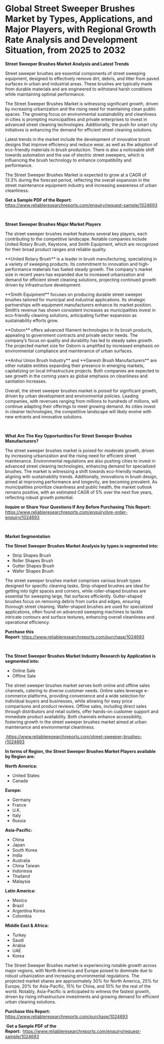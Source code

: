 <p><h1>Global Street Sweeper Brushes Market by Types, Applications, and Major Players, with Regional Growth Rate Analysis and Development Situation, from 2025 to 2032</h1></p><p><strong>Street Sweeper Brushes Market Analysis and Latest Trends</strong></p>
<p><p>Street sweeper brushes are essential components of street sweeping equipment, designed to effectively remove dirt, debris, and litter from paved surfaces in urban and industrial areas. These brushes are typically made from durable materials and are engineered to withstand harsh conditions while maintaining optimal performance.</p><p>The Street Sweeper Brushes Market is witnessing significant growth, driven by increasing urbanization and the rising need for maintaining clean public spaces. The growing focus on environmental sustainability and cleanliness in cities is prompting municipalities and private enterprises to invest in advanced street cleaning technologies. Additionally, the push for smart city initiatives is enhancing the demand for efficient street cleaning solutions.</p><p>Latest trends in the market include the development of innovative brush designs that improve efficiency and reduce wear, as well as the adoption of eco-friendly materials in brush production. There is also a noticeable shift towards automation and the use of electric street sweepers, which is influencing the brush technology to enhance compatibility and performance.</p><p>The Street Sweeper Brushes Market is expected to grow at a CAGR of 13.3% during the forecast period, reflecting the overall expansion in the street maintenance equipment industry and increasing awareness of urban cleanliness.</p></p>
<p><strong>Get a Sample PDF of the Report:&nbsp;</strong> <a href="https://www.reliableresearchreports.com/enquiry/request-sample/1024693?utm_campaign=2030&utm_medium=2&utm_source=Github&utm_content=ia&utm_term=17042025&utm_id=street-sweeper-brushes">https://www.reliableresearchreports.com/enquiry/request-sample/1024693</a></p>
<p>&nbsp;</p>
<p><strong>Street Sweeper Brushes Major Market Players</strong></p>
<p><p>The street sweeper brushes market features several key players, each contributing to the competitive landscape. Notable companies include United Rotary Brush, Keystone, and Smith Equipment, which are recognized for their broad product ranges and reliable quality.</p><p>**United Rotary Brush** is a leader in brush manufacturing, specializing in a variety of sweeping products. Its commitment to innovation and high-performance materials has fueled steady growth. The company's market size in recent years has expanded due to increased urbanization and demand for efficient street cleaning solutions, projecting continued growth driven by infrastructure development.</p><p>**Smith Equipment** focuses on producing durable street sweeper brushes tailored for municipal and industrial applications. Its strategic partnerships with equipment manufacturers enhance its market position. Smith’s revenue has shown consistent increases as municipalities invest in eco-friendly cleaning solutions, anticipating further expansion as sustainability efforts grow.</p><p>**Osborn** offers advanced filament technologies in its brush products, appealing to government contracts and private sector needs. The company’s focus on quality and durability has led to steady sales growth. The projected market size for Osborn is amplified by increased emphasis on environmental compliance and maintenance of urban surfaces.</p><p>**Anhui Union Brush Industry** and **Ganesh Brush Manufacturers** are other notable entities expanding their presence in emerging markets, capitalizing on local infrastructure projects. Both companies are expected to see growth in the coming years as global emphasis on cleanliness and sanitation increases.</p><p>Overall, the street sweeper brushes market is poised for significant growth, driven by urban development and environmental policies. Leading companies, with revenues ranging from millions to hundreds of millions, will continue adapting their offerings to meet growing demand. As cities invest in cleaner technologies, the competitive landscape will likely evolve with new entrants and innovative solutions.</p></p>
<p>&nbsp;</p>
<p><strong>What Are The Key Opportunities For Street Sweeper Brushes Manufacturers?</strong></p>
<p><p>The street sweeper brushes market is poised for moderate growth, driven by increasing urbanization and the rising need for efficient street maintenance. Environmental regulations are also pushing cities to invest in advanced street cleaning technologies, enhancing demand for specialized brushes. The market is witnessing a shift towards eco-friendly materials, aligning with sustainability trends. Additionally, innovations in brush design, aimed at improving performance and longevity, are becoming prevalent. As municipalities prioritize cleanliness and public health, the market outlook remains positive, with an estimated CAGR of 5% over the next five years, reflecting robust growth potential.</p></p>
<p><strong>Inquire or Share Your Questions If Any Before Purchasing This Report:</strong> <a href="https://www.reliableresearchreports.com/enquiry/pre-order-enquiry/1024693?utm_campaign=2030&utm_medium=2&utm_source=Github&utm_content=ia&utm_term=17042025&utm_id=street-sweeper-brushes">https://www.reliableresearchreports.com/enquiry/pre-order-enquiry/1024693</a></p>
<p>&nbsp;</p>
<p><strong>Market Segmentation</strong></p>
<p><strong>The Street Sweeper Brushes Market Analysis by types is segmented into:</strong></p>
<p><ul><li>Strip Shapes Brush</li><li>Roller Shapes Brush</li><li>Gutter Shapes Brush</li><li>Wafer Shapes Brush</li></ul></p>
<p><p>The street sweeper brushes market comprises various brush types designed for specific cleaning tasks. Strip-shaped brushes are ideal for getting into tight spaces and corners, while roller-shaped brushes are essential for sweeping large, flat surfaces efficiently. Gutter-shaped brushes focus on removing debris from curbs and edges, ensuring thorough street cleaning. Wafer-shaped brushes are used for specialized applications, often found on advanced sweeping machines to tackle intricate contours and surface textures, enhancing overall cleanliness and operational efficiency.</p></p>
<p><strong>Purchase this Report:&nbsp;</strong><a href="https://www.reliableresearchreports.com/purchase/1024693?utm_campaign=2030&utm_medium=2&utm_source=Github&utm_content=ia&utm_term=17042025&utm_id=street-sweeper-brushes">https://www.reliableresearchreports.com/purchase/1024693</a></p>
<p>&nbsp;</p>
<p><strong>The Street Sweeper Brushes Market Industry Research by Application is segmented into:</strong></p>
<p><ul><li>Online Sale</li><li>Offline Sale</li></ul></p>
<p><p>The street sweeper brushes market serves both online and offline sales channels, catering to diverse customer needs. Online sales leverage e-commerce platforms, providing convenience and a wide selection for individual buyers and businesses, while allowing for easy price comparisons and product reviews. Offline sales, including direct sales through distributors and retail outlets, offer hands-on customer support and immediate product availability. Both channels enhance accessibility, fostering growth in the street sweeper brushes market aimed at urban maintenance and environmental cleanliness.</p></p>
<p><a href="https://www.reliableresearchreports.com/street-sweeper-brushes-r1024693?utm_campaign=2030&utm_medium=2&utm_source=Github&utm_content=ia&utm_term=17042025&utm_id=street-sweeper-brushes">&nbsp;https://www.reliableresearchreports.com/street-sweeper-brushes-r1024693</a></p>
<p><strong>In terms of Region, the Street Sweeper Brushes Market Players available by Region are:</strong></p>
<p>
    <p> <strong> North America: </strong>
        <ul>
            <li>United States</li>
            <li>Canada</li>
        </ul>
        </p> 
    <p> <strong> Europe: </strong>
        <ul>
            <li>Germany</li>
            <li>France</li>
            <li>U.K.</li>
            <li>Italy</li>
            <li>Russia</li>
        </ul>
        </p> 
    <p> <strong> Asia-Pacific: </strong>
        <ul>
            <li>China</li>
            <li>Japan</li>
            <li>South Korea</li>
            <li>India</li>
            <li>Australia</li>
            <li>China Taiwan</li>
            <li>Indonesia</li>
            <li>Thailand</li>
            <li>Malaysia</li>
        </ul>
        </p> 
    <p> <strong> Latin America: </strong>
        <ul>
            <li>Mexico</li>
            <li>Brazil</li>
            <li>Argentina Korea</li>
            <li>Colombia</li>
        </ul>
        </p> 
    <p> <strong> Middle East & Africa: </strong>
        <ul>
            <li>Turkey</li>
            <li>Saudi</li>
            <li>Arabia</li>
            <li>UAE</li>
            <li>Korea</li>
        </ul>
    </p>
    </p>
<p><p>The Street Sweeper Brushes market is experiencing notable growth across major regions, with North America and Europe poised to dominate due to robust urbanization and increasing environmental regulations. The projected market shares are approximately 30% for North America, 25% for Europe, 20% for Asia-Pacific, 15% for China, and 10% for the rest of the world. Notably, Asia-Pacific is anticipated to witness the fastest growth, driven by rising infrastructure investments and growing demand for efficient urban cleaning solutions.</p></p>
<p><strong>Purchase this Report: </strong><a href="https://www.reliableresearchreports.com/purchase/1024693?utm_campaign=2030&utm_medium=2&utm_source=Github&utm_content=ia&utm_term=17042025&utm_id=street-sweeper-brushes">https://www.reliableresearchreports.com/purchase/1024693</a></p>
<p>&nbsp;<strong>Get a Sample PDF of the Report:&nbsp;&nbsp;</strong><a href="https://www.reliableresearchreports.com/enquiry/request-sample/1024693?utm_campaign=2030&utm_medium=2&utm_source=Github&utm_content=ia&utm_term=17042025&utm_id=street-sweeper-brushes">https://www.reliableresearchreports.com/enquiry/request-sample/1024693</a></p>
<p><strong></strong></p>
<p><p></p><p></p><p></p></p>
